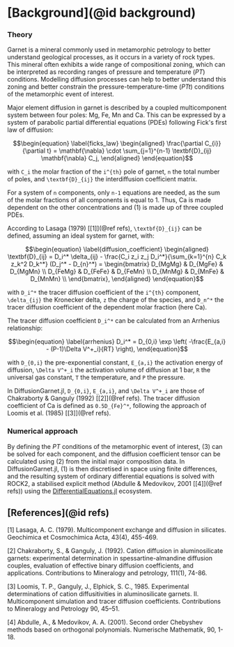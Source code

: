 # [Background](@id background)

### Theory

Garnet is a mineral commonly used in metamorphic petrology to better understand geological processes, as it occurs in a variety of rock types. This mineral often exhibits a wide range of compositional zoning, which can be interpreted as recording ranges of pressure and temperature (*PT*) conditions. Modelling diffusion processes can help to better understand this zoning and better constrain the pressure-temperature-time (*PTt*) conditions of the metamorphic event of interest.

Major element diffusion in garnet is described by a coupled multicomponent system between four poles: Mg, Fe, Mn and Ca. This can be expressed by a system of parabolic partial differential equations (PDEs) following Fick's first law of diffusion:

```math
\begin{equation}
  \label{ficks_law}
\begin{aligned}
    \frac{\partial C_{i}}{\partial t} = \mathbf{\nabla} \cdot \sum_{j=1}^{n-1} \textbf{D}_{ij} \mathbf{\nabla} C_j,
\end{aligned}
\end{equation}
```

with ``C_i`` the molar fraction of the ``i^{th}`` pole of garnet, ``n`` the total number of poles, and ``\textbf{D}_{ij}`` the interdiffusion coefficient matrix.

For a system of ``n`` components, only ``n-1`` equations are needed, as the sum of the molar fractions of all components is equal to 1. Thus, Ca is made dependent on the other concentrations and (1) is made up of three coupled PDEs.

According to Lasaga (1979) [[1]](@ref refs), ``\textbf{D}_{ij}`` can be defined, assuming an ideal system for garnet, with:

```math
\begin{equation}
  \label{diffusion_coefficient}
\begin{aligned}
    \textbf{D}_{ij} = D_i^* \delta_{ij} - \frac{C_i z_i z_j D_i^*}{\sum_{k=1}^{n} C_k z_k^2 D_k^*} (D_j^* - D_{n}^*) =
\begin{bmatrix}
    D_{MgMg} & D_{MgFe} & D_{MgMn} \\
    D_{FeMg} & D_{FeFe} &  D_{FeMn} \\
    D_{MnMg} & D_{MnFe} &  D_{MnMn} \\
\end{bmatrix},
\end{aligned}
\end{equation}
```

with ``D_i^*`` the tracer diffusion coefficient of the ``i^{th}`` component, ``\delta_{ij}`` the Kronecker delta, ``z`` the charge of the species, and ``D_n^*`` the tracer diffusion coefficient of the dependent molar fraction (here Ca).

The tracer diffusion coefficient ``D_i^*`` can be calculated from an Arrhenius relationship:

```math
\begin{equation}
  \label{arrhenius}
D_i^* = D_{0,i} \exp \left( -\frac{E_{a,i} - (P-1)\Delta V^+_i}{RT} \right),
\end{equation}
```

with ``D_{0,i}`` the pre-exponential constant, ``E_{a,i}`` the activation energy of diffusion, ``\Delta V^+_i`` the activation volume of diffusion at 1 bar, ``R`` the universal gas constant, ``T`` the temperature, and ``P`` the pressure.

In DiffusionGarnet.jl, ``D_{0,i}``, ``E_{a,i}``, and ``\Delta V^+_i`` are those of Chakraborty & Ganguly (1992) [[2]](@ref refs). The tracer diffusion coefficient of Ca is defined as ``0.5D_{Fe}^*``, following the approach of Loomis et al. (1985) [[3]](@ref refs).

### Numerical approach

By defining the *PT* conditions of the metamorphic event of interest, (3) can be solved for each component, and the diffusion coefficient tensor can be calculated using (2) from the initial major composition data. In DiffusionGarnet.jl, (1) is then discretised in space using finite differences, and the resulting system of ordinary differential equations is solved with ROCK2, a stabilised explicit method (Abdulle & Medovikov, 2001 [[4]](@ref refs)) using the [DifferentialEquations.jl](https://github.com/SciML/DifferentialEquations.jl) ecosystem.

## [References](@id refs)

[1] Lasaga, A. C. (1979). Multicomponent exchange and diffusion in silicates. Geochimica et Cosmochimica Acta, 43(4), 455-469.

[2] Chakraborty, S., & Ganguly, J. (1992). Cation diffusion in aluminosilicate garnets: experimental determination in spessartine-almandine diffusion couples, evaluation of effective binary diffusion coefficients, and applications. Contributions to Mineralogy and petrology, 111(1), 74-86.

[3] Loomis, T. P., Ganguly, J., Elphick, S. C., 1985. Experimental determinations of cation diffusitivities in aluminosilicate garnets. II. Multicomponent simulation and tracer diffusion coefficients. Contributions to Mineralogy and Petrology 90, 45–51.

[4] Abdulle, A., & Medovikov, A. A. (2001). Second order Chebyshev methods based on orthogonal polynomials. Numerische Mathematik, 90, 1-18.
